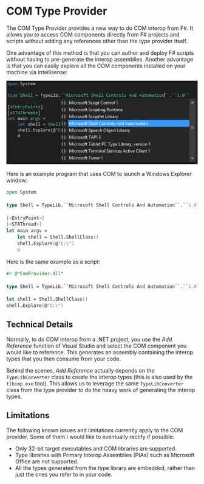 # COM Type Provider

The COM Type Provider provides a new way to do COM interop from F#. It allows you to access COM components directly from F# projects and scripts without adding any references other than the type provider itself.

One advantage of this method is that you can author and deploy F# scripts without having to pre-generate the interop assemblies. Another advantage is that you can easily explore all the COM components installed on your machine via intellisense:

![Visual Studio Intellisense Example](sample-dark.png)

Here is an example program that uses COM to launch a Windows Explorer window:

``` fsharp
open System

type Shell = TypeLib.``Microsoft Shell Controls And Automation``.``1.0``

[<EntryPoint>]
[<STAThread>]
let main argv =
    let shell = Shell.ShellClass()
    shell.Explore(@"C:\")
    0
```

Here is the same example as a script:

``` fsharp
#r @"ComProvider.dll"

type Shell = TypeLib.``Microsoft Shell Controls And Automation``.``1.0``

let shell = Shell.ShellClass()
shell.Explore(@"C:\")
```

## Technical Details

Normally, to do COM interop from a .NET project, you use the _Add Reference_ function of Visual Studio and select the COM component you would like to reference. This generates an assembly containing the interop types that you then consume from your code.

Behind the scenes, _Add Reference_ actually depends on the `TypeLibConverter` class to create the interop types (this is also used by the `tlbimp.exe` tool). This allows us to leverage the same `TypeLibConverter` class from the type provider to do the heavy work of generating the interop types.

## Limitations

The following known issues and limitations currently apply to the COM provider. Some of them I would like to eventually rectify if possible:

* Only 32-bit target executables and COM libraries are supported.
* Type libraries with Primary Interop Assemblies (PIAs) such as Microsoft Office are not supported.
* All the types generated from the type library are embedded, rather than just the ones you refer to in your code.

